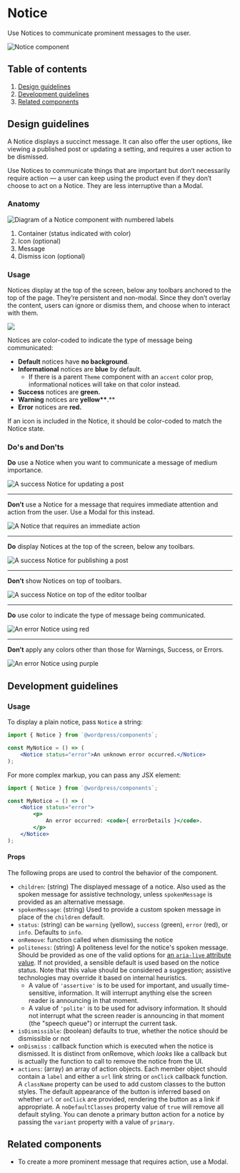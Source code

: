 # Notice

Use Notices to communicate prominent messages to the user.

![Notice component](https://make.wordpress.org/design/files/2019/03/Notice-Screenshot-alt.png)

## Table of contents

1. [Design guidelines](#design-guidelines)
2. [Development guidelines](#development-guidelines)
3. [Related components](#related-components)

## Design guidelines

A Notice displays a succinct message. It can also offer the user options, like viewing a published post or updating a setting, and requires a user action to be dismissed.

Use Notices to communicate things that are important but don’t necessarily require action — a user can keep using the product even if they don’t choose to act on a Notice. They are less interruptive than a Modal.

### Anatomy

![Diagram of a Notice component with numbered labels](https://make.wordpress.org/design/files/2019/03/Notice-Anatomy.png)

1. Container (status indicated with color)
2. Icon (optional)
3. Message
4. Dismiss icon (optional)

### Usage

Notices display at the top of the screen, below any toolbars anchored to the top of the page. They’re persistent and non-modal. Since they don’t overlay the content, users can ignore or dismiss them, and choose when to interact with them.

![](https://make.wordpress.org/design/files/2019/03/Notice-States.png)

Notices are color-coded to indicate the type of message being communicated:

-   **Default** notices have **no background**.
-   **Informational** notices are **blue** by default.
    - If there is a parent `Theme` component with an `accent` color prop, informational notices will take on that color instead.
-   **Success** notices are **green.**
-   **Warning** notices are **yellow\*\***.\*\*
-   **Error** notices are **red.**

If an icon is included in the Notice, it should be color-coded to match the Notice state.

### Do's and Don'ts
**Do** use a Notice when you want to communicate a message of medium importance.

![A success Notice for updating a post](https://make.wordpress.org/design/files/2019/03/Notice-Do-1-alt.png)

---
**Don’t** use a Notice for a message that requires immediate attention and action from the user. Use a Modal for this instead.

![A Notice that requires an immediate action](https://make.wordpress.org/design/files/2019/03/Notice-Dont-1-alt.png)

---
**Do** display Notices at the top of the screen, below any toolbars.

![A success Notice for publishing a post](https://make.wordpress.org/design/files/2019/03/Notice-Do-2-alt.png)

---
**Don’t** show Notices on top of toolbars.

![A success Notice on top of the editor toolbar](https://make.wordpress.org/design/files/2019/03/Notice-Dont-2-alt.png)

---
**Do** use color to indicate the type of message being communicated.

![An error Notice using red](https://make.wordpress.org/design/files/2019/03/Notice-Do-3-alt.png)

---
**Don’t** apply any colors other than those for Warnings, Success, or Errors.

![An error Notice using purple](https://make.wordpress.org/design/files/2019/03/Notice-Dont-3-alt.png)

## Development guidelines

### Usage

To display a plain notice, pass `Notice` a string:

```jsx
import { Notice } from `@wordpress/components`;

const MyNotice = () => (
	<Notice status="error">An unknown error occurred.</Notice>
);
```

For more complex markup, you can pass any JSX element:

```jsx
import { Notice } from `@wordpress/components`;

const MyNotice = () => (
	<Notice status="error">
		<p>
			An error occurred: <code>{ errorDetails }</code>.
		</p>
	</Notice>
);
```

#### Props

The following props are used to control the behavior of the component.

-   `children`: (string) The displayed message of a notice. Also used as the spoken message for assistive technology, unless `spokenMessage` is provided as an alternative message.
-   `spokenMessage`: (string) Used to provide a custom spoken message in place of the `children` default.
-   `status`: (string) can be `warning` (yellow), `success` (green), `error` (red), or `info`. Defaults to `info`.
-   `onRemove`: function called when dismissing the notice
-   `politeness`: (string) A politeness level for the notice's spoken message. Should be provided as one of the valid options for [an `aria-live` attribute value](https://www.w3.org/TR/wai-aria-1.1/#aria-live). If not provided, a sensible default is used based on the notice status. Note that this value should be considered a suggestion; assistive technologies may override it based on internal heuristics.
    -   A value of `'assertive'` is to be used for important, and usually time-sensitive, information. It will interrupt anything else the screen reader is announcing in that moment.
    -   A value of `'polite'` is to be used for advisory information. It should not interrupt what the screen reader is announcing in that moment (the "speech queue") or interrupt the current task.
-   `isDismissible`: (boolean) defaults to true, whether the notice should be dismissible or not
-   `onDismiss` : callback function which is executed when the notice is dismissed. It is distinct from onRemove, which _looks_ like a callback but is actually the function to call to remove the notice from the UI.
-   `actions`: (array) an array of action objects. Each member object should contain a `label` and either a `url` link string or `onClick` callback function. A `className` property can be used to add custom classes to the button styles. The default appearance of the button is inferred based on whether `url` or `onClick` are provided, rendering the button as a link if appropriate. A `noDefaultClasses` property value of `true` will remove all default styling. You can denote a primary button action for a notice by passing the `variant` property with a value of `primary`.

## Related components

-   To create a more prominent message that requires action, use a Modal.
